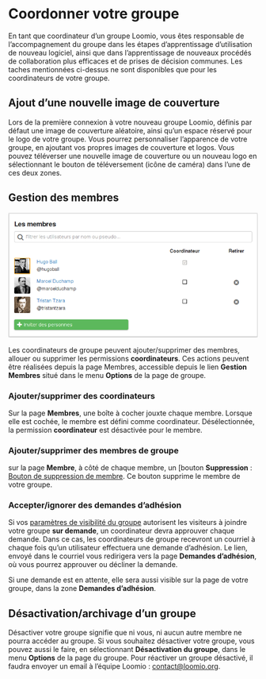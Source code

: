 # Coordonner votre groupe

En tant que coordinateur d‎’un groupe Loomio, vous êtes responsable de l‎’accompagnement du groupe dans les étapes d‎’apprentissage d‎’utilisation de nouveau logiciel, ainsi que dans l‎’apprentissage de nouveaux procédés de collaboration plus efficaces et de prises de décision communes. Les taches mentionnées ci-dessus ne sont disponibles que pour les coordinateurs de votre groupe.

## Ajout d‎’une nouvelle image de couverture

Lors de la première connexion à votre nouveau groupe Loomio, définis par défaut une image de couverture aléatoire, ainsi qu‎’un espace réservé pour le logo de votre groupe. Vous pourrez personnaliser l‎’apparence de votre groupe, en ajoutant vos propres images de couverture et logos. Vous pouvez téléverser une nouvelle image de couverture ou un nouveau logo en sélectionnant le bouton de téléversement (icône de caméra) dans l‎’une de ces deux zones.

## Gestion des membres

<img class="screenshot" alt="Page de gestion des adhésions" src="members_page.png" />

Les coordinateurs de groupe peuvent ajouter/supprimer des membres, allouer ou supprimer les permissions **coordinateurs**. Ces actions peuvent être réalisées depuis la page Membres, accessible depuis le lien **Gestion Membres** situé dans le menu **Options** de la page de groupe.

### Ajouter/supprimer des coordinateurs

Sur la page **Membres**, une boîte à cocher jouxte chaque membre. Lorsque elle est cochée, le membre est défini comme coordinateur. Désélectionnée, la permission **coordinateur** est désactivée pour le membre.

### Ajouter/supprimer des membres de groupe

sur la page **Membre**, à côté de chaque membre, un [bouton **Suppression**&nbsp;: [Bouton de suppression de membre](images/remove_button.png). Ce bouton supprime le membre de votre groupe.

### Accepter/ignorer des demandes d‎’adhésion

Si vos [paramètres de visibilité du groupe](group_settings.html#group-privacy) autorisent les visiteurs à joindre votre groupe **sur demande**, un coordinateur devra approuver chaque demande. Dans ce cas, les coordinateurs de groupe recevront un courriel à chaque fois qu‎’un utilisateur effectuera une demande d‎’adhésion. Le lien, envoyé dans le courriel vous redirigera vers la page **Demandes d‎’adhésion**, où vous pourrez approuver ou décliner la demande.

Si une demande est en attente, elle sera aussi visible sur la page de votre groupe, dans la zone **Demandes d‎’adhésion**.

## Désactivation/archivage d‎’un groupe

Désactiver votre groupe signifie que ni vous, ni aucun autre membre ne pourra accéder au groupe. Si vous souhaitez désactiver votre groupe, vous pouvez aussi le faire, en sélectionnant **Désactivation du groupe**, dans le menu **Options** de la page du groupe. Pour réactiver un groupe désactivé, il faudra envoyer un email à l‎’équipe Loomio&nbsp;: [contact@loomio.org](mailto:contact@loomio.org).
